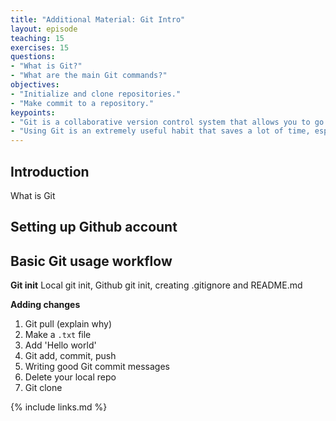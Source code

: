 ```yaml
---
title: "Additional Material: Git Intro"
layout: episode
teaching: 15
exercises: 15
questions:
- "What is Git?"
- "What are the main Git commands?"
objectives:
- "Initialize and clone repositories."
- "Make commit to a repository."
keypoints:
- "Git is a collaborative version control system that allows you to go back to any past version of your project."
- "Using Git is an extremely useful habit that saves a lot of time, especially when several people are working on the same project."
---
```


## Introduction
What is Git

## Setting up Github account

## Basic Git usage workflow

**Git init**
Local git init, Github git init, creating .gitignore and README.md

**Adding changes**
1. Git pull (explain why)
2. Make a `.txt` file
3. Add 'Hello world'
4. Git add, commit, push
5. Writing good Git commit messages
6. Delete your local repo
7. Git clone

{% include links.md %}
